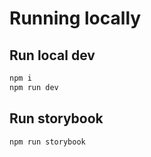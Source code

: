 # Running locally

## Run local dev

```bash
npm i
npm run dev
```

## Run storybook

```bash
npm run storybook
```

